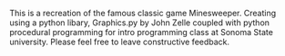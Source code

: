 This is a recreation of the famous classic game Minesweeper. Creating using a python libary, Graphics.py by John Zelle coupled with python procedural programming for intro programming class at Sonoma State university. Please feel free to leave constructive feedback.
